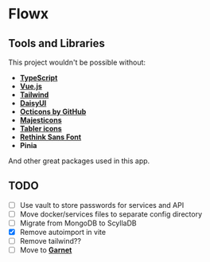 # Flowx

## Tools and Libraries

This project wouldn't be possible without:

- [**TypeScript**](https://www.typescriptlang.org)
- [**Vue.js**](https://vuejs.org)
- [**Tailwind**](https://tailwindcss.com)
- [**DaisyUI**](https://daisyui.com)
- [**Octicons by GitHub**](https://github.com/primer/octicons)
- [**Majesticons**](https://github.com/halfmage)
- [**Tabler icons**](https://github.com/tabler/tabler-icons)
- [**Rethink Sans Font**](https://fonts.google.com/specimen/Rethink+Sans/about?query=rethink+sans)
- **Pinia**

And other great packages used in this app.

## TODO

- [ ] Use vault to store passwords for services and API
- [ ] Move docker/services files to separate config directory
- [ ] Migrate from MongoDB to ScyllaDB
- [x] Remove autoimport in vite
- [ ] Remove tailwind??
- [ ] Move to [**Garnet**](https://github.com/microsoft/garnet)